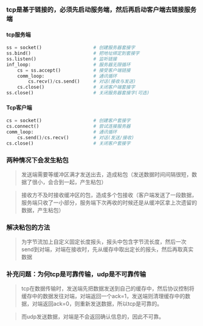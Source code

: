 ### tcp是基于链接的，必须先启动服务端，然后再启动客户端去链接服务端

#### tcp服务端

```python
ss = socket() 					# 创建服务器套接字
ss.bind()      					# 把地址绑定到套接字
ss.listen()      				# 监听链接
inf_loop:      					# 服务器无限循环
    cs = ss.accept() 			# 接受客户端链接
    comm_loop:         			# 通讯循环
        cs.recv()/cs.send() 	# 对话(接收与发送)
    cs.close()    				# 关闭客户端套接字
ss.close()       			    # 关闭服务器套接字(可选)
```

#### Tcp客户端

```python
cs = socket()    				# 创建客户套接字
cs.connect()    				# 尝试连接服务器
comm_loop:        				# 通讯循环
    cs.send()/cs.recv()    		# 对话(发送/接收)
cs.close()           		    # 关闭客户套接字
```

### 两种情况下会发生粘包

> 发送端需要等缓冲区满才发送出去，造成粘包（发送数据时间间隔很短，数据了很小，会合到一起，产生粘包）

> 接收方不及时接收缓冲区的包，造成多个包接收（客户端发送了一段数据，服务端只收了一小部分，服务端下次再收的时候还是从缓冲区拿上次遗留的数据，产生粘包）

### 解决粘包的方法

> 为字节流加上自定义固定长度报头，报头中包含字节流长度，然后一次send到对端，对端在接收时，先从缓存中取出定长的报头，然后再取真实数据

### 补充问题：为何tcp是可靠传输，udp是不可靠传输

> tcp在数据传输时，发送端先把数据发送到自己的缓存中，然后协议控制将缓存中的数据发往对端，对端返回一个ack=1，发送端则清理缓存中的数据，对端返回ack=0，则重新发送数据，所以tcp是可靠的。

> 而udp发送数据，对端是不会返回确认信息的，因此不可靠。